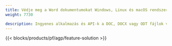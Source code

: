 ```yaml
---
title: Védje meg a Word dokumentumokat Windows, Linux és macOS rendszeren 
weight: 7730

description: Ingyenes alkalmazás és API-k a DOC, DOCX vagy ODT fájlok védelméhez
---
```


{{< blocks/products/pf/agp/feature-solution >}} 

